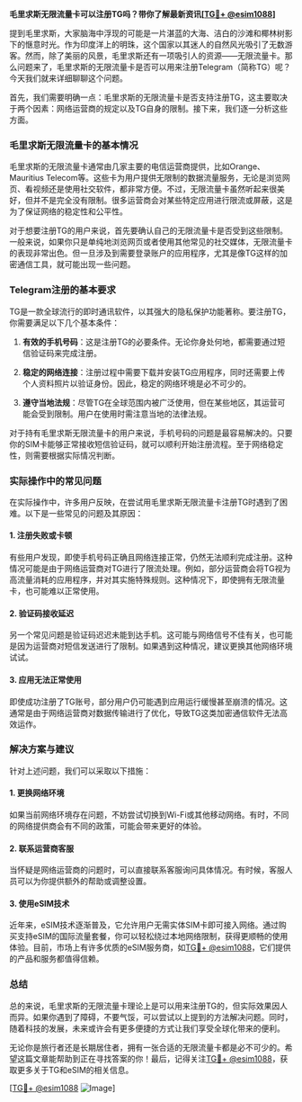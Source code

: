 **毛里求斯无限流量卡可以注册TG吗？带你了解最新资讯[[TG💪+ @esim1088](https://t.me/s/esim1088)]**

提到毛里求斯，大家脑海中浮现的可能是一片湛蓝的大海、洁白的沙滩和椰林树影下的惬意时光。作为印度洋上的明珠，这个国家以其迷人的自然风光吸引了无数游客。然而，除了美丽的风景，毛里求斯还有一项吸引人的资源——无限流量卡。那么问题来了，毛里求斯的无限流量卡是否可以用来注册Telegram（简称TG）呢？今天我们就来详细聊聊这个问题。

首先，我们需要明确一点：毛里求斯的无限流量卡是否支持注册TG，这主要取决于两个因素：网络运营商的规定以及TG自身的限制。接下来，我们逐一分析这些方面。

### 毛里求斯无限流量卡的基本情况

毛里求斯的无限流量卡通常由几家主要的电信运营商提供，比如Orange、Mauritius Telecom等。这些卡为用户提供无限制的数据流量服务，无论是浏览网页、看视频还是使用社交软件，都非常方便。不过，无限流量卡虽然听起来很美好，但并不是完全没有限制。很多运营商会对某些特定应用进行限流或屏蔽，这是为了保证网络的稳定性和公平性。

对于想要注册TG的用户来说，首先要确认自己的无限流量卡是否受到这些限制。一般来说，如果你只是单纯地浏览网页或者使用其他常见的社交媒体，无限流量卡的表现非常出色。但一旦涉及到需要登录账户的应用程序，尤其是像TG这样的加密通信工具，就可能出现一些问题。

### Telegram注册的基本要求

TG是一款全球流行的即时通讯软件，以其强大的隐私保护功能著称。要注册TG，你需要满足以下几个基本条件：

1. **有效的手机号码**：这是注册TG的必要条件。无论你身处何地，都需要通过短信验证码来完成注册。
   
2. **稳定的网络连接**：注册过程中需要下载并安装TG应用程序，同时还需要上传个人资料照片以验证身份。因此，稳定的网络环境是必不可少的。

3. **遵守当地法规**：尽管TG在全球范围内被广泛使用，但在某些地区，其运营可能会受到限制。用户在使用时需注意当地的法律法规。

对于持有毛里求斯无限流量卡的用户来说，手机号码的问题是最容易解决的。只要你的SIM卡能够正常接收短信验证码，就可以顺利开始注册流程。至于网络稳定性，则需要根据实际情况判断。

### 实际操作中的常见问题

在实际操作中，许多用户反映，在尝试用毛里求斯无限流量卡注册TG时遇到了困难。以下是一些常见的问题及其原因：

#### 1. 注册失败或卡顿
有些用户发现，即使手机号码正确且网络连接正常，仍然无法顺利完成注册。这种情况可能是由于网络运营商对TG进行了限流处理。例如，部分运营商会将TG视为高流量消耗的应用程序，并对其实施特殊规则。这种情况下，即使拥有无限流量卡，也可能难以正常使用。

#### 2. 验证码接收延迟
另一个常见问题是验证码迟迟未能到达手机。这可能与网络信号不佳有关，也可能是因为运营商对短信发送进行了限制。如果遇到这种情况，建议更换其他网络环境试试。

#### 3. 应用无法正常使用
即使成功注册了TG账号，部分用户仍可能遇到应用运行缓慢甚至崩溃的情况。这通常是由于网络运营商对数据传输进行了优化，导致TG这类加密通信软件无法高效运作。

### 解决方案与建议

针对上述问题，我们可以采取以下措施：

#### 1. 更换网络环境
如果当前网络环境存在问题，不妨尝试切换到Wi-Fi或其他移动网络。有时，不同的网络提供商会有不同的政策，可能会带来更好的体验。

#### 2. 联系运营商客服
当怀疑是网络运营商的问题时，可以直接联系客服询问具体情况。有时候，客服人员可以为你提供额外的帮助或调整设置。

#### 3. 使用eSIM技术
近年来，eSIM技术逐渐普及，它允许用户无需实体SIM卡即可接入网络。通过购买支持eSIM的国际流量套餐，你可以轻松绕过本地网络限制，获得更顺畅的使用体验。目前，市场上有许多优质的eSIM服务商，如[TG💪+ @esim1088](https://t.me/s/esim1088)，它们提供的产品和服务都值得信赖。

### 总结

总的来说，毛里求斯的无限流量卡理论上是可以用来注册TG的，但实际效果因人而异。如果你遇到了障碍，不要气馁，可以尝试以上提到的方法解决问题。同时，随着科技的发展，未来或许会有更多便捷的方式让我们享受全球化带来的便利。

无论你是旅行者还是长期居住者，拥有一张合适的无限流量卡都是必不可少的。希望这篇文章能帮助到正在寻找答案的你！最后，记得关注[TG💪+ @esim1088](https://t.me/s/esim1088)，获取更多关于TG和eSIM的相关信息。

[[TG💪+ @esim1088](https://t.me/s/esim1088) ![Image](https://i.postimg.cc/4NQfJmqS/Snipaste-2025-05-13-00-14-12.png)]